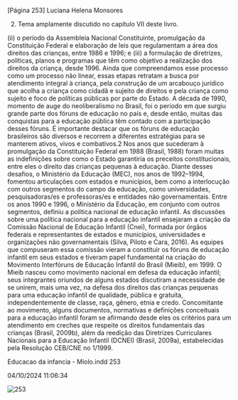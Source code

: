 [Página 253]
Luciana Helena Monsores

2. Tema amplamente discutido no
capítulo VII deste livro.

(ii) o período da Assembleia Nacional Constituinte, promulgação da
Constituição Federal e elaboração de leis que regulamentam a área
dos direitos das crianças, entre 1986 e 1996; e
(iii) a formulação de diretrizes, políticas, planos e programas que têm
como objetivo a realização dos direitos da criança, desde 1996.
Ainda que compreendamos esse processo como um processo não
linear, essas etapas retratam a busca por atendimento integral à
criança, pela construção de um arcabouço jurídico que acolha a
criança como cidadã e sujeito de direitos e pela criança como sujeito
e foco de políticas públicas por parte do Estado.
A década de 1990, momento de auge do neoliberalismo no Brasil,
foi o período em que surgiu grande parte dos fóruns de educação no
país e, desde então, muitas das conquistas para a educação pública
têm contado com a participação desses fóruns. É importante destacar
que os fóruns de educação brasileiros são diversos e recorrem a diferentes estratégias para se manterem ativos, vivos e combativos.2
Nos anos que sucederam à promulgação da Constituição Federal
em 1988 (Brasil, 1988) foram muitas as indefinições sobre como o Estado garantiria os preceitos constitucionais, entre eles o direito das
crianças pequenas à educação. Diante desses desafios, o Ministério da
Educação (MEC), nos anos de 1992–1994, fomentou articulações com
estados e municípios, bem como a interlocução com outros segmentos
do campo da educação, como universidades, pesquisadoras/es e professoras/es e entidades não governamentais.
Entre os anos 1990 e 1996, o Ministério da Educação, em conjunto
com outros segmentos, definiu a política nacional de educação infantil. As discussões sobre uma política nacional para a educação infantil ensejaram a criação da Comissão Nacional de Educação Infantil
(Cnei), formada por órgãos federais e representantes de estados e
municípios, universidades e organizações não governamentais (Silva,
Piloto e Cara, 2016). As equipes que compuseram essa comissão vieram
a constituir os fóruns de educação infantil em seus estados e tiveram
papel fundamental na criação do Movimento Interfóruns de Educação
Infantil do Brasil (Mieib), em 1999. O Mieib nasceu como movimento
nacional em defesa da educação infantil; seus integrantes oriundos de
alguns estados discutiram a necessidade de se unirem, mais uma vez,
na defesa dos direitos das crianças pequenas para uma educação infantil de qualidade, pública e gratuita, independentemente de classe,
raça, gênero, etnia e credo.
Concomitante ao movimento, alguns documentos, normativas e
definições conceituais para a educação infantil foram se afirmando
desde eles os critérios para um atendimento em creches que respeite os
direitos fundamentais das crianças (Brasil, 2009b), além da reedição
das Diretrizes Curriculares Nacionais para a Educação Infantil (DCNEI)
(Brasil, 2009a), estabelecidas pela Resolução CEB/CNE no 1/1999.


Educacao da infancia - Miolo.indd 253

04/10/2024 11:06:34

![253](./img/page_253-01.jpg)
